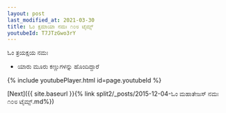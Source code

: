 ```yaml
---
layout: post
last_modified_at: 2021-03-30
title: ಓಂ ಕ್ಷಮಾಯಾ ನಮಃ ೧೦೮ ಟೈಮ್ಸ್
youtubeId: T7JTzGwo3rY
---
```

 
 
 ಓಂ ತ್ರಯಕ್ಷಯ ನಮಃ  
 
 -  ಯಾರು ಮೂರು ಕಣ್ಣುಗಳನ್ನು ಹೊಂದಿದ್ದಾರೆ 
 
  
 
  
 
 
 
 
 
 


{% include youtubePlayer.html id=page.youtubeId %}
 
[Next]({{ site.baseurl }}{% link  split2/_posts/2015-12-04-ಓಂ ಮಹಾತೇಜಸ್ ನಮಃ ೧೦೮ ಟೈಮ್ಸ್.md%})
 
